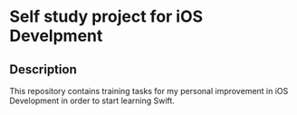 # Self study project for iOS Develpment
 
## Description

This repository contains training tasks for my personal improvement in iOS Development in order to start learning Swift.